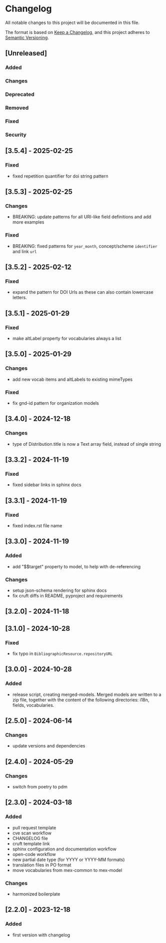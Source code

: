 # Changelog

All notable changes to this project will be documented in this file.

The format is based on [Keep a Changelog](https://keepachangelog.com/en/1.0.0/),
and this project adheres to [Semantic Versioning](https://semver.org/spec/v2.0.0.html).

## [Unreleased]

### Added

### Changes

### Deprecated

### Removed

### Fixed

### Security

## [3.5.4] - 2025-02-25

### Fixed

- fixed repetition quantifier for doi string pattern

## [3.5.3] - 2025-02-25

### Changes

- BREAKING: update patterns for all URI-like field definitions and add more examples

### Fixed

- BREAKING: fixed patterns for `year_month`, concept/scheme `identifier` and link `url`

## [3.5.2] - 2025-02-12

### Fixed

- expand the pattern for DOI Urls as these can also contain lowercase letters.

## [3.5.1] - 2025-01-29

### Fixed

- make altLabel property for vocabularies always a list

## [3.5.0] - 2025-01-29

### Changes

- add new vocab items and altLabels to existing mimeTypes

### Fixed

- fix gnd-id pattern for organization models

## [3.4.0] - 2024-12-18

### Changes

- type of Distribution.title is now a Text array field, instead of single string

## [3.3.2] - 2024-11-19

### Fixed

- fixed sidebar links in sphinx docs

## [3.3.1] - 2024-11-19

### Fixed

- fixed index.rst file name

## [3.3.0] - 2024-11-19

### Added

- add "$$target" property to model, to help with de-referencing

### Changes

- setup json-schema rendering for sphinx docs
- fix cruft diffs in README, pyproject and requirements

## [3.2.0] - 2024-11-18

## [3.1.0] - 2024-10-28

### Fixed

- fix typo in `BibliographicResource.repositoryURL`

## [3.0.0] - 2024-10-28

### Added

- release script, creating merged-models. Merged models are written to a zip file,
  together with the content of the following directories: i18n, fields, vocabularies.

## [2.5.0] - 2024-06-14

### Changes

- update versions and dependencies

## [2.4.0] - 2024-05-29

### Changes

- switch from poetry to pdm

## [2.3.0] - 2024-03-18

### Added

- pull request template
- cve scan workflow
- CHANGELOG file
- cruft template link
- sphinx configuration and documentation workflow
- open-code workflow
- new partial date type (for YYYY or YYYY-MM formats)
- translation files in PO format
- move vocabularies from mex-common to mex-model

### Changes

- harmonized boilerplate

## [2.2.0] - 2023-12-18

### Added

- first version with changelog
